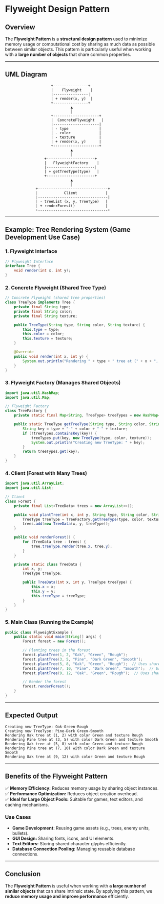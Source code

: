 # Flyweight Design Pattern

## Overview
The **Flyweight Pattern** is a **structural design pattern** used to minimize memory usage or computational cost by sharing as much data as possible between similar objects. This pattern is particularly useful when working with a **large number of objects** that share common properties.

---

## UML Diagram
```
                     +----------------+
                     |    Flyweight    |
                     |----------------|
                     | + render(x, y)  |
                     +----------------+
                              ▲
                              │
                     +---------------------+
                     |  ConcreteFlyweight   |
                     |---------------------|
                     | - type              |
                     | - color             |
                     | - texture           |
                     | + render(x, y)      |
                     +---------------------+
                              ▲
                              │
                  +----------------------+
                  |   FlyweightFactory    |
                  |----------------------|
                  | + getTreeType(type)   |
                  +----------------------+
                              ▲
                              │
              +--------------------------------+
              |            Client             |
              |--------------------------------|
              | - treeList (x, y, TreeType)   |
              | + renderForest()              |
              +--------------------------------+
```

---

## Example: Tree Rendering System (Game Development Use Case)

### 1. **Flyweight Interface**
```java
// Flyweight Interface
interface Tree {
    void render(int x, int y);
}
```

### 2. **Concrete Flyweight (Shared Tree Type)**
```java
// Concrete Flyweight (shared tree properties)
class TreeType implements Tree {
    private final String type;
    private final String color;
    private final String texture;

    public TreeType(String type, String color, String texture) {
        this.type = type;
        this.color = color;
        this.texture = texture;
    }

    @Override
    public void render(int x, int y) {
        System.out.println("Rendering " + type + " tree at (" + x + ", " + y + ") with color " + color + " and texture " + texture);
    }
}
```

### 3. **Flyweight Factory (Manages Shared Objects)**
```java
import java.util.HashMap;
import java.util.Map;

// Flyweight Factory
class TreeFactory {
    private static final Map<String, TreeType> treeTypes = new HashMap<>();

    public static TreeType getTreeType(String type, String color, String texture) {
        String key = type + "-" + color + "-" + texture;
        if (!treeTypes.containsKey(key)) {
            treeTypes.put(key, new TreeType(type, color, texture));
            System.out.println("Creating new TreeType: " + key);
        }
        return treeTypes.get(key);
    }
}
```

### 4. **Client (Forest with Many Trees)**
```java
import java.util.ArrayList;
import java.util.List;

// Client
class Forest {
    private final List<TreeData> trees = new ArrayList<>();

    public void plantTree(int x, int y, String type, String color, String texture) {
        TreeType treeType = TreeFactory.getTreeType(type, color, texture);
        trees.add(new TreeData(x, y, treeType));
    }

    public void renderForest() {
        for (TreeData tree : trees) {
            tree.treeType.render(tree.x, tree.y);
        }
    }

    private static class TreeData {
        int x, y;
        TreeType treeType;

        public TreeData(int x, int y, TreeType treeType) {
            this.x = x;
            this.y = y;
            this.treeType = treeType;
        }
    }
}
```

### 5. **Main Class (Running the Example)**
```java
public class FlyweightExample {
    public static void main(String[] args) {
        Forest forest = new Forest();

        // Planting trees in the forest
        forest.plantTree(1, 2, "Oak", "Green", "Rough");
        forest.plantTree(3, 5, "Pine", "Dark Green", "Smooth");
        forest.plantTree(5, 8, "Oak", "Green", "Rough");  // Uses shared Oak object
        forest.plantTree(7, 10, "Pine", "Dark Green", "Smooth");  // Uses shared Pine object
        forest.plantTree(9, 12, "Oak", "Green", "Rough");  // Uses shared Oak object

        // Render the forest
        forest.renderForest();
    }
}
```

---

## Expected Output
```
Creating new TreeType: Oak-Green-Rough
Creating new TreeType: Pine-Dark Green-Smooth
Rendering Oak tree at (1, 2) with color Green and texture Rough
Rendering Pine tree at (3, 5) with color Dark Green and texture Smooth
Rendering Oak tree at (5, 8) with color Green and texture Rough
Rendering Pine tree at (7, 10) with color Dark Green and texture Smooth
Rendering Oak tree at (9, 12) with color Green and texture Rough
```

---

## Benefits of the Flyweight Pattern
✅ **Memory Efficiency:** Reduces memory usage by sharing object instances.  
✅ **Performance Optimization:** Reduces object creation overhead.  
✅ **Ideal for Large Object Pools:** Suitable for games, text editors, and caching mechanisms.

### **Use Cases**
- **Game Development:** Reusing game assets (e.g., trees, enemy units, bullets).
- **GUI Design:** Sharing fonts, icons, and UI elements.
- **Text Editors:** Storing shared character glyphs efficiently.
- **Database Connection Pooling:** Managing reusable database connections.

---

## Conclusion
The **Flyweight Pattern** is useful when working with **a large number of similar objects** that can share intrinsic state. By applying this pattern, we **reduce memory usage and improve performance** efficiently.
